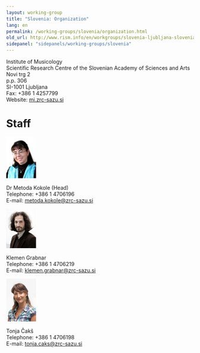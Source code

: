 ```yaml
---
layout: working-group
title: "Slovenia: Organization"
lang: en
permalink: /working-groups/slovenia/organization.html
old_url: http://www.rism.info/en/workgroups/slovenia-ljubljana-slovenian-academy-of-sciences-and-arts-institute-of-musicology/organisation.html
sidepanel: "sidepanels/working-groups/slovenia"
---
```


Institute of Musicology  
Scientific Research Centre of the Slovenian Academy of Sciences and Arts  
Novi trg 2  
p.p. 306  
SI-1001 Ljubljana  
Fax: +386 1 4257799  
Website: [mi.zrc-sazu.si](http://mi.zrc-sazu.si)

# Staff

![](/resources-old-website/workgroups-images/csm_Kokole_5cda504c91.jpg "Kokole")

Dr Metoda Kokole (Head)  
Telephone: +386 1 4706196  
E-mail: [metoda.kokole@zrc-sazu.si](mailto:metoda.kokole@zrc-sazu.si)

![](/resources-old-website/workgroups-images/csm_Grabnar_ab96f62982.jpg "Grabnar")

Klemen Grabnar  
Telephone: +386 1 4706219  
E-mail: [klemen.grabnar@zrc-sazu.si](mailto:klemen.grabnar@zrc-sazu.si)

![](/resources-old-website/workgroups-images/csm_Caks_1bc12cfe82.jpg "Caks")

Tonja Čakš  
Telephone: +386 1 4706198  
E-mail: [tonja.caks@zrc-sazu.si](mailto:tonja.caks@zrc-sazu.si)
